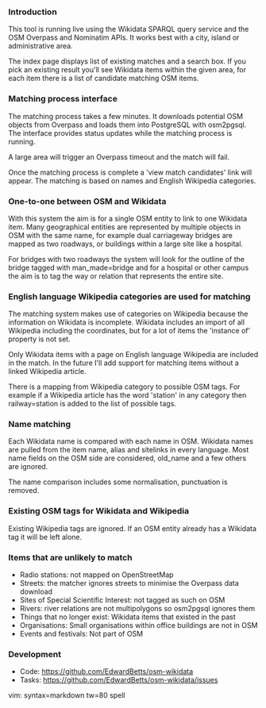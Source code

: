 ### Introduction

This tool is running live using the Wikidata SPARQL query service and the OSM
Overpass and Nominatim APIs. It works best with a city, island or
administrative area.

The index page displays list of existing matches and a search box.
If you pick an existing result you'll see Wikidata items within the given
area, for each item there is a list of candidate matching OSM items.

### Matching process interface

The matching process takes a few minutes. It downloads potential OSM objects
from Overpass and loads them into PostgreSQL with osm2pgsql. The interface
provides status updates while the matching process is running.

A large area will trigger an Overpass timeout and the match will fail.

Once the matching process is complete a 'view match candidates' link will
appear. The matching is based on names and English Wikipedia categories.

### One-to-one between OSM and Wikidata

With this system the aim is for a single OSM entity to link to one Wikidata
item. Many geographical entities are represented by multiple objects in OSM with
the same name, for example dual carriageway bridges are mapped as two roadways,
or buildings within a large site like a hospital.

For bridges with two roadways the system will look for the outline of the bridge
tagged with man\_made=bridge and for a hospital or other campus the aim is to
tag the way or relation that represents the entire site.

### English language Wikipedia categories are used for matching

The matching system makes use of categories on Wikipedia because the information
on Wikidata is incomplete. Wikidata includes an import of all Wikipedia
including the coordinates, but for a lot of items the 'instance of' property is
not set.

Only Wikidata items with a page on English language Wikipedia are included in
the match. In the future I'll add support for matching items without a linked
Wikipedia article.

There is a mapping from Wikipedia category to possible OSM tags. For example if
a Wikipedia article has the word 'station' in any category then railway=station
is added to the list of possible tags.

### Name matching

Each Wikidata name is compared with each name in OSM. Wikidata names are pulled
from the item name, alias and sitelinks in every language. Most name fields on
the OSM side are considered, old\_name and a few others are ignored.

The name comparison includes some normalisation, punctuation is removed.

### Existing OSM tags for Wikidata and Wikipedia

Existing Wikipedia tags are ignored. If an OSM entity already has a Wikidata tag
it will be left alone.

### Items that are unlikely to match

- Radio stations: not mapped on OpenStreetMap
- Streets: the matcher ignores streets to minimise the Overpass data download
- Sites of Special Scientific Interest: not tagged as such on OSM
- Rivers: river relations are not multipolygons so osm2pgsql ignores them
- Things that no longer exist: Wikidata items that existed in the past
- Organisations: Small organisations within office buildings are not in OSM
- Events and festivals: Not part of OSM

### Development

* Code: <https://github.com/EdwardBetts/osm-wikidata>
* Tasks: <https://github.com/EdwardBetts/osm-wikidata/issues>

vim: syntax=markdown tw=80 spell
